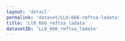 ```yaml
---
layout: 'detail'
permalink: 'dataset/LL0-666-rmftsa-ladata'
title: 'Ll0_666_rmftsa_ladata'
datasetID: 'LL0_666_rmftsa_ladata'
---
```

